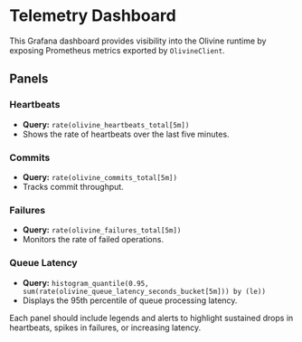 # Telemetry Dashboard

This Grafana dashboard provides visibility into the Olivine runtime by exposing Prometheus metrics exported by `OlivineClient`.

## Panels

### Heartbeats
- **Query:** `rate(olivine_heartbeats_total[5m])`
- Shows the rate of heartbeats over the last five minutes.

### Commits
- **Query:** `rate(olivine_commits_total[5m])`
- Tracks commit throughput.

### Failures
- **Query:** `rate(olivine_failures_total[5m])`
- Monitors the rate of failed operations.

### Queue Latency
- **Query:** `histogram_quantile(0.95, sum(rate(olivine_queue_latency_seconds_bucket[5m])) by (le))`
- Displays the 95th percentile of queue processing latency.

Each panel should include legends and alerts to highlight sustained drops in heartbeats, spikes in failures, or increasing latency.

